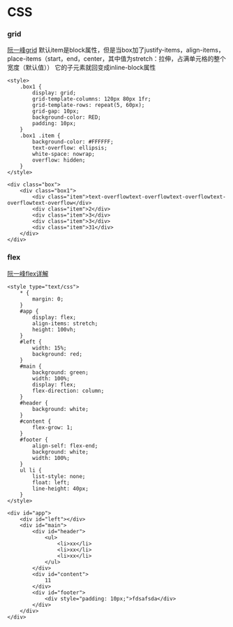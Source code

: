 # CSS

### grid
[阮一峰grid](https://www.ruanyifeng.com/blog/2019/03/grid-layout-tutorial.html)
默认item是block属性，但是当box加了justify-items，align-items，place-items（start，end，center，其中值为stretch：拉伸，占满单元格的整个宽度（默认值））
它的子元素就回变成inline-block属性
```
<style>
    .box1 {
        display: grid;
        grid-template-columns: 120px 80px 1fr;
        grid-template-rows: repeat(5, 60px);
        grid-gap: 10px;
        background-color: RED;
        padding: 10px;
    }
    .box1 .item {
        background-color: #FFFFFF;
        text-overflow: ellipsis;
        white-space: nowrap;
        overflow: hidden;
    }
</style>

<div class="box">
    <div class="box1">
        <div class="item">text-overflowtext-overflowtext-overflowtext-overflowtext-overflow</div>
        <div class="item">2</div>
        <div class="item">3</div>
        <div class="item">3</div>
        <div class="item">31</div>
    </div>
</div>
```
### flex
[阮一峰flex详解](https://www.ruanyifeng.com/blog/2015/07/flex-grammar.html)
```
<style type="text/css">
    * {
        margin: 0;
    }
    #app {            
        display: flex;
        align-items: stretch;
        height: 100vh;
    }
    #left {
        width: 15%; 
        background: red;
    }
    #main {
        background: green;
        width: 100%;
        display: flex;
        flex-direction: column;
    }
    #header {
        background: white;
    }
    #content {
        flex-grow: 1;
    }
    #footer {
        align-self: flex-end;
        background: white;
        width: 100%;
    }
    ul li {
        list-style: none;
        float: left;
        line-height: 40px;
    }
</style>

<div id="app">
    <div id="left"></div>
    <div id="main">
        <div id="header">
            <ul>
                <li>xx</li>
                <li>xx</li>
                <li>xx</li>
            </ul>
        </div>
        <div id="content">
            11
        </div>
        <div id="footer">
            <div style="padding: 10px;">fdsafsda</div>
        </div>
    </div>
</div>
```